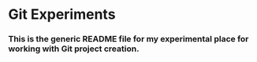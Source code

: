 # Git Experiments

### This is the generic README file for my experimental place for working with Git project creation.